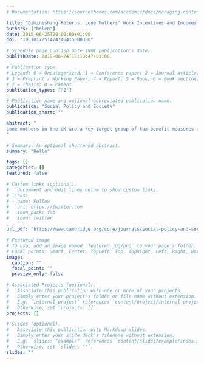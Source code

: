 ```yaml
---
# Documentation: https://sourcethemes.com/academic/docs/managing-content/

title: "Diminishing Returns: Lone Mothers’ Work Incentives and Incomes under the Coalition."
authors: ["helen"]
date: 2015-06-25T00:00:00+01:00
doi: "10.1017/S1474746415000330"

# Schedule page publish date (NOT publication's date).
publishDate: 2019-06-24T18:18:47+01:00

# Publication type.
# Legend: 0 = Uncategorized; 1 = Conference paper; 2 = Journal article;
# 3 = Preprint / Working Paper; 4 = Report; 5 = Book; 6 = Book section;
# 7 = Thesis; 8 = Patent
publication_types: ["2"]

# Publication name and optional abbreviated publication name.
publication: "Social Policy and Society"
publication_short: ""

abstract: "
Lone mothers in the UK are a key target group of tax-benefit measures designed to ‘make work pay’. This article assesses how the Conservative–Liberal Democrat Coalition's ‘make work pay’ agenda since 2010 has potentially affected single mothers. It calculates two lone mothers’ incomes and incentives for a range of working hours and wage rates under the Coalition and previous New Labour government. While the Coalition's measures substantially improve the lone mothers’ incentives to work in mini-jobs of fewer than sixteen hours, their incentives to work longer are still weak, if not weaker than under Labour. Furthermore, the financial returns to progressing in work begin to diminish once hours exceed just six at average wage and nine at minimum wage. While tougher conditionality may still push many lone parents to work longer, weak labour demand and reduced employment supports could undermine their abilities to meet increased work expectations.
"

# Summary. An optional shortened abstract.
summary: "Hello"

tags: []
categories: []
featured: false

# Custom links (optional).
#   Uncomment and edit lines below to show custom links.
# links:
# - name: Follow
#   url: https://twitter.com
#   icon_pack: fab
#   icon: twitter

url_pdf: "https://www.cambridge.org/core/journals/social-policy-and-society/article/diminishing-returns-lone-mothers-financial-work-incentives-and-incomes-under-the-coalition/52B87AB5F1B0A9006AD78D1BE4E20D6E#"

# Featured image
# To use, add an image named `featured.jpg/png` to your page's folder. 
# Focal points: Smart, Center, TopLeft, Top, TopRight, Left, Right, BottomLeft, Bottom, BottomRight.
image:
  caption: ""
  focal_point: ""
  preview_only: false

# Associated Projects (optional).
#   Associate this publication with one or more of your projects.
#   Simply enter your project's folder or file name without extension.
#   E.g. `internal-project` references `content/project/internal-project/index.md`.
#   Otherwise, set `projects: []`.
projects: []

# Slides (optional).
#   Associate this publication with Markdown slides.
#   Simply enter your slide deck's filename without extension.
#   E.g. `slides: "example"` references `content/slides/example/index.md`.
#   Otherwise, set `slides: ""`.
slides: ""
---
```

